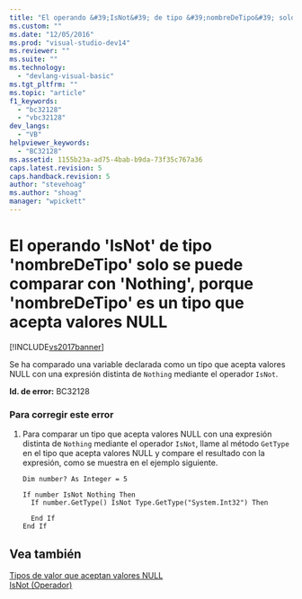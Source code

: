 ```yaml
---
title: "El operando &#39;IsNot&#39; de tipo &#39;nombreDeTipo&#39; solo se puede comparar con &#39;Nothing&#39;, porque &#39;nombreDeTipo&#39; es un tipo que acepta valores NULL | Microsoft Docs"
ms.custom: ""
ms.date: "12/05/2016"
ms.prod: "visual-studio-dev14"
ms.reviewer: ""
ms.suite: ""
ms.technology: 
  - "devlang-visual-basic"
ms.tgt_pltfrm: ""
ms.topic: "article"
f1_keywords: 
  - "bc32128"
  - "vbc32128"
dev_langs: 
  - "VB"
helpviewer_keywords: 
  - "BC32128"
ms.assetid: 1155b23a-ad75-4bab-b9da-73f35c767a36
caps.latest.revision: 5
caps.handback.revision: 5
author: "stevehoag"
ms.author: "shoag"
manager: "wpickett"
---
```

# El operando &#39;IsNot&#39; de tipo &#39;nombreDeTipo&#39; solo se puede comparar con &#39;Nothing&#39;, porque &#39;nombreDeTipo&#39; es un tipo que acepta valores NULL
[!INCLUDE[vs2017banner](../../../csharp/includes/vs2017banner.md)]

Se ha comparado una variable declarada como un tipo que acepta valores NULL con una expresión distinta de `Nothing` mediante el operador `IsNot`.  
  
 **Id. de error:** BC32128  
  
### Para corregir este error  
  
1.  Para comparar un tipo que acepta valores NULL con una expresión distinta de `Nothing` mediante el operador `IsNot`, llame al método `GetType` en el tipo que acepta valores NULL y compare el resultado con la expresión, como se muestra en el ejemplo siguiente.  
  
    ```vb#  
    Dim number? As Integer = 5  
  
    If number IsNot Nothing Then  
      If number.GetType() IsNot Type.GetType("System.Int32") Then   
  
      End If  
    End If  
    ```  
  
## Vea también  
 [Tipos de valor que aceptan valores NULL](../../../visual-basic/programming-guide/language-features/data-types/nullable-value-types.md)   
 [IsNot \(Operador\)](../../../visual-basic/language-reference/operators/isnot-operator.md)